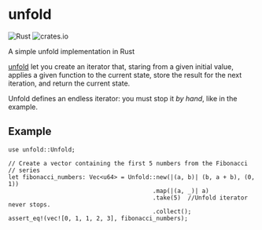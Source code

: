 # unfold
![Rust](https://github.com/FilippoRanza/unfold/workflows/Rust/badge.svg?branch=master) ![crates.io](https://img.shields.io/crates/v/unfold.svg)

A simple unfold implementation in Rust


[unfold](https://en.wikipedia.org/wiki/Fold_(higher-order_function)) let you 
create an iterator that, staring from a given initial value, 
applies a given function to the current state, store the result for
the next iteration, and return the current state. 

Unfold defines an endless iterator: you must stop it *by hand*, like in the 
example. 

## Example
```
use unfold::Unfold;

// Create a vector containing the first 5 numbers from the Fibonacci
// series
let fibonacci_numbers: Vec<u64> = Unfold::new(|(a, b)| (b, a + b), (0, 1))
                                         .map(|(a, _)| a)
                                         .take(5)  //Unfold iterator never stops.
                                         .collect();
assert_eq!(vec![0, 1, 1, 2, 3], fibonacci_numbers);
```

